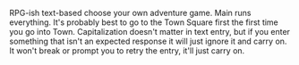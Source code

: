 RPG-ish text-based choose your own adventure game. Main runs everything. It's probably best to go to the Town Square 
first the first time you go into Town. Capitalization doesn't matter in text entry, but if you enter something that 
isn't an expected response it will just ignore it and carry on. It won't break or prompt you to retry the entry, it'll 
just carry on.
